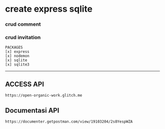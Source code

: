 # create express sqlite 

###  crud comment
###  crud invitation
```
PACKAGES 
[x] express
[x] nodemon
[x] sqlite
[x] sqlite3
```
---
## ACCESS API
```
https://open-organic-work.glitch.me
```
## Documentasi API
```
https://documenter.getpostman.com/view/19103204/2s8YespWZA
```